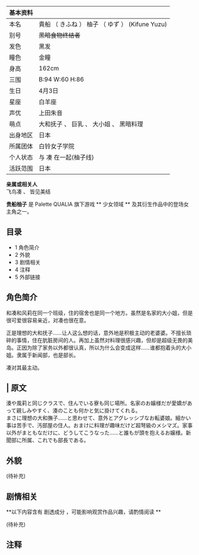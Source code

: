 |  **基本资料**  ||
|---|---|
|本名  |  貴船  （  きふね  ）  柚子  （  ゆず  ）  (Kifune Yuzu)   |
|别号  |  ~~黑暗食物终结者~~  |
|发色  |  黑发   |
|瞳色  |  金瞳   |
|身高  |  162cm   |
|三围  |  B:94 W:60 H:86   |
|生日  |  4月3日   |
|星座  |  白羊座   |
|声优  |  上田朱音   |
|萌点  |  大和抚子  、  巨乳  、  大小姐  、  黑暗料理   |
|出身地区  |  日本   |
|所属团体  |  白铃女子学院   |
|个人状态  |  与  凑  在一起(柚子线)   |
|活跃范围  |  日本   |
**亲属或相关人**  
飞鸟凑  、  皆见美结  
  
**贵船柚子** 是  Palette QUALIA  旗下游戏 ** 少女领域  ** 及其衍生作品中的登场女主角之一。

##  目录

  * 1  角色简介 
  * 2  外貌 
  * 3  剧情相关 
  * 4  注释 
  * 5  外部链接 

##  角色简介

和凑和风莉在同一个班级，住的宿舍也是同一个地方。虽然是名家的大小姐，但是很可爱很容易亲近，对凑也很在意。

正是理想的大和抚子……让人这么想的话，意外地是积极主动的老婆婆。不擅长琐碎的事情，住在肮脏房间的人。再加上虽然对料理很感兴趣，但却是超级无畏的美岛。正因为除了家务以外都很认真，所以为什么会变成这样……谁都抱着头的大小姐。隶属于新闻部，也是部长。

凑对其最主动。

|  原文  
---  
湊や風莉と同じクラスで、住んでいる寮も同じ場所。名家のお嬢様だが愛嬌があって親しみやすく、湊のことも何かと気に掛けてくれる。  </br>
まさに理想の大和撫子……と思わせて、意外とアグレッシブなお転婆娘。細かい事は苦手で、汚部屋の住人。おまけに料理が趣味だけど超弩級のメシマズ。家事以外がまともなだけに、どうしてこうなった……と誰もが頭を抱えるお嬢様。新聞部に所属、これでも部長である。
</br>  
  
##  外貌

(待补充)

##  剧情相关

**以下内容含有 剧透成分  ，可能影响观赏作品兴趣，请酌情阅读 **

(待补充)

##  注释